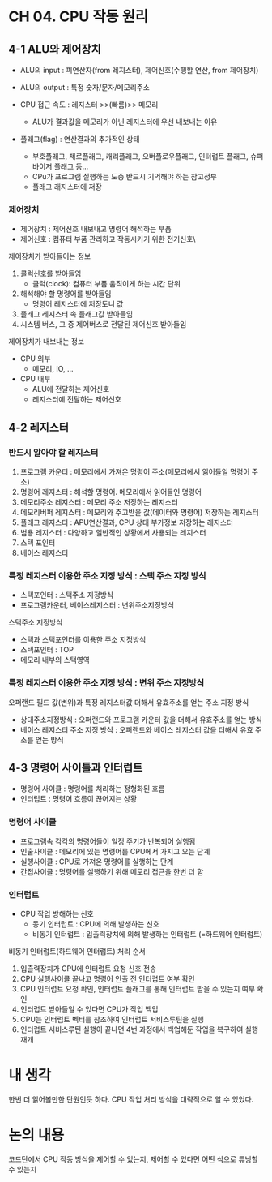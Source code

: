 # CH 04. CPU 작동 원리
## 4-1 ALU와 제어장치
- ALU의 input : 피연산자(from 레지스터), 제어신호(수행할 연산, from 제어장치)
- ALU의 output : 특정 숫자/문자/메모리주소

- CPU 접근 속도 : 레지스터 >>(빠름)>> 메모리
  - ALU가 결과값을 메모리가 아닌 레지스터에 우선 내보내는 이유

- 플래그(flag) : 연산결과의 추가적인 상태
  - 부호플래그, 제로플래그, 캐리플래그, 오버플로우플래그, 인터럽트 플래그, 슈퍼바이저 플래그 등...
  - CPu가 프로그램 실행하는 도중 반드시 기억해야 하는 참고정부
  - 플래그 래지스터에 저장

### 제어장치
- 제어장치 : 제어신호 내보내고 명령어 해석하는 부품
- 제어신호 : 컴퓨터 부품 관리하고 작동시키기 위한 전기신호\

제어장치가 받아들이는 정보
1. 클럭신호를 받아들임
   - 클럭(clock): 컴퓨터 부품 움직이게 하는 시간 단위
2. 해석해야 할 명령어를 받아들임
   - 명령어 레지스터에 저장도니 값
3. 플래그 레지스터 속 플래그값 받아들임
4. 시스템 버스, 그 중 제어버스로 전달된 제어신호 받아들임

제어장치가 내보내는 정보
- CPU 외부
  - 메모리, IO, ...
- CPU 내부
  - ALU에 전달하는 제어신호
  - 레지스터에 전달하는 제어신호

## 4-2 레지스터
### 반드시 알아야 할 레지스터
1. 프로그램 카운터 : 메모리에서 가져온 명령어 주소(메모리에서 읽어들일 명렁어 주소)
2. 명령어 레지스터 : 해석할 명령어. 메모리에서 읽어들인 명령어
3. 메모리주소 레지스터 : 메모리 주소 저장하는 레지스터
4. 메모리버퍼 레지스터 : 메모리와 주고받을 값(데이터와 명령어) 저장하는 레지스터
5. 플래그 레지스터 : APU연산결과, CPU 상태 부가정보 저장하는 레지스터
6. 범용 레지스터 : 다양하고 일반적인 상황에서 사용되는 레지스터
7. 스택 포인터
8. 베이스 레지스터

### 특정 레지스터 이용한 주소 지정 방식 : 스택 주소 지정 방식
- 스택포인터 : 스택주소 지정방식
- 프로그램카운터, 베이스레지스터 : 변위주소지정방식

스택주소 지정방식
- 스택과 스택포인터를 이용한 주소 지정방식
- 스택포인터 : TOP
- 메모리 내부의 스택영역

### 특정 레지스터 이용한 주소 지정 방식 : 변위 주소 지정방식
오퍼랜드 필드 값(변위)과 특정 레지스터값 더해서 유효주소를 얻는 주소 지정 방식
- 상대주소지정방식 : 오퍼랜드와 프로그램 카운터 값을 더해서 유효주소를 얻는 방식
- 베이스 레지스터 주소 지정 방식 : 오퍼랜드와 베이스 레지스터 값을 더해서 유효 주소를 얻는 방식

## 4-3 명령어 사이틀과 인터럽트
- 명령어 사이클 : 명령어를 처리하는 정형화된 흐름
- 인터럽트 : 명령어 흐름이 끊어지는 상황

### 명령어 사이클
- 프로그램속 각각의 명령어들이 일정 주기가 반복되어 실행됨
- 인출사이클 : 메모리에 있는 명령어를 CPU에서 가지고 오는 단계
- 실행사이클 : CPU로 가져온 명령어를 실행하는 단계
- 간접사이클 : 명령어를 실행하기 위해 메모리 접근을 한번 더 함

### 인터럽트
- CPU 작업 방해하는 신호
  - 동기 인터럽트 : CPU에 의해 발생하는 신호
  - 비동기 인터럽트 : 입출력장치에 의해 발생하는 인터럽트 (=하드웨어 인터럽트)

비동기 인터럽트(하드웨어 인터럽트) 처리 순서
1. 입출력장치가 CPU에 인터럽트 요청 신호 전송
2. CPU 실행사이클 끝나고 명령어 인출 전 인터럽트 여부 확인
3. CPU 인터럽트 요청 확인, 인터럽트 플래그를 통해 인터럽트 받을 수 있는지 여부 확인
4. 인터럽트 받아들일 수 있다면 CPU가 작업 백업
5. CPU는 인터럽트 벡터를 참조하여 인터럽트 서비스루틴을 실행
6. 인터럽트 서비스루틴 실행이 끝나면 4번 과정에서 백업해둔 작업을 복구하여 실행 재개


# 내 생각
한번 더 읽어볼만한 단원인듯 하다. CPU 작업 처리 방식을 대략적으로 알 수 있었다.

# 논의 내용
코드단에서 CPU 작동 방식을 제어할 수 있는지, 제어할 수 있다면 어떤 식으로 튜닝할 수 있는지
